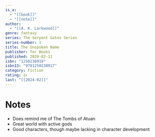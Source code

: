 ```yaml
---
is_a:
  - "[[book]]"
  - "[[note]]"
author:
  - "[[A. K. Larkwood]]"
genre: fantasy
series: The Serpent Gates Series
series-number: 1
title: The Unspoken Name
publisher: Tor Books
published: 2020-02-11
isbn: "1250238919"
isbn13: "9781250238917"
category: Fiction
rating: 👍
last: "[[2024-02]]"
---
```

# Notes
- Does remind me of The Tombs of Atuan
- Great world with active gods
- Good characters, though maybe lacking in character development
